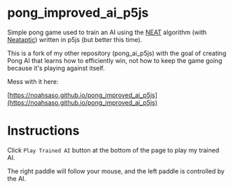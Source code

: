 pong_improved_ai_p5js
=====================

Simple pong game used to train an AI using the [NEAT](https://en.wikipedia.org/wiki/Neuroevolution_of_augmenting_topologies) algorithm (with [Neataptic](https://github.com/wagenaartje/neataptic)) written in p5js (but better this time).

This is a fork of my other repository (pong_ai_p5js) with the goal of creating Pong AI that learns how to efficiently win, not how to keep the game going because it's playing against itself.

Mess with it here:

[https://noahsaso.github.io/pong_improved_ai_p5js](https://noahsaso.github.io/pong_improved_ai_p5js)

Instructions
============

Click `Play Trained AI` button at the bottom of the page to play my trained AI.

The right paddle will follow your mouse, and the left paddle is controlled by the AI.
